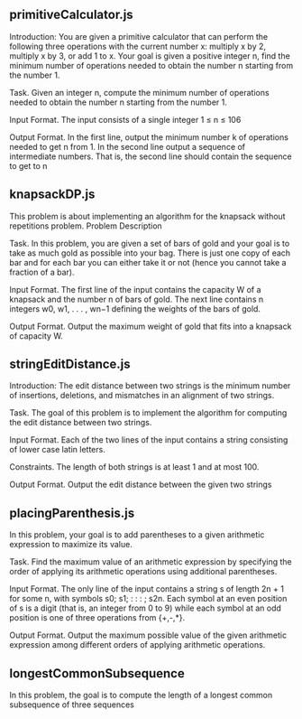 <h2> primitiveCalculator.js </h2>
Introduction: You are given a primitive calculator that can perform the following three operations with the current number
x: multiply x by 2, multiply x by 3, or add 1 to x. Your goal is given a positive integer n, find the
minimum number of operations needed to obtain the number n starting from the number 1.

Task. Given an integer n, compute the minimum number of operations needed to obtain the number n
starting from the number 1.

Input Format. The input consists of a single integer 1 ≤ n ≤ 106

Output Format. In the first line, output the minimum number k of operations needed to get n from 1.
In the second line output a sequence of intermediate numbers. That is, the second line should contain the sequence to get to n

<h2> knapsackDP.js </h2>

This problem is about implementing an algorithm for the knapsack without repetitions problem.
Problem Description

Task. In this problem, you are given a set of bars of gold and your goal is to take as much gold as possible
into your bag. There is just one copy of each bar and for each bar you can either take it or not (hence
you cannot take a fraction of a bar).

Input Format. The first line of the input contains the capacity W of a knapsack and the number n of bars
of gold. The next line contains n integers w0, w1, . . . , wn−1 defining the weights of the bars of gold.

Output Format. Output the maximum weight of gold that fits into a knapsack of capacity W.

<h2> stringEditDistance.js </h2>
Introduction: The edit distance between two strings is the minimum number of insertions, deletions, and mismatches in an alignment of two strings.

Task. The goal of this problem is to implement the algorithm for computing the edit distance between two
strings.

Input Format. Each of the two lines of the input contains a string consisting of lower case latin letters.

Constraints. The length of both strings is at least 1 and at most 100.

Output Format. Output the edit distance between the given two strings

<h2> placingParenthesis.js </h2>
In this problem, your goal is to add parentheses to a given arithmetic expression to maximize its value.

Task. Find the maximum value of an arithmetic expression by specifying the order of applying its arithmetic
operations using additional parentheses.

Input Format. The only line of the input contains a string s of length 2n + 1 for some n, with symbols
s0; s1; : : : ; s2n. Each symbol at an even position of s is a digit (that is, an integer from 0 to 9) while
each symbol at an odd position is one of three operations from {+,-,*}.


Output Format. Output the maximum possible value of the given arithmetic expression among different
orders of applying arithmetic operations.

<h2> longestCommonSubsequence </h2>
In this problem, the goal is to compute the length of a longest common subsequence of three sequences
